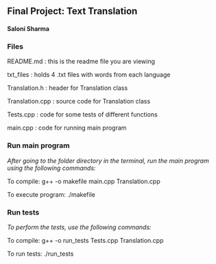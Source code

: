 ## **Final Project: Text Translation**
#### Saloni Sharma

### **Files**

README.md       : this is the readme file you are viewing

txt_files      : holds 4 .txt files with words from each language

Translation.h   : header for Translation class

Translation.cpp : source code for Translation class

Tests.cpp       : code for some tests of different functions

main.cpp        : code for running main program


### **Run main program**

_After going to the folder directory in the terminal, run the main program using the following commands:_

To compile: g++ -o makefile main.cpp Translation.cpp

To execute program: ./makefile


### **Run tests**

_To perform the tests, use the following commands:_

To compile: g++ -o run_tests Tests.cpp Translation.cpp

To run tests: ./run_tests



